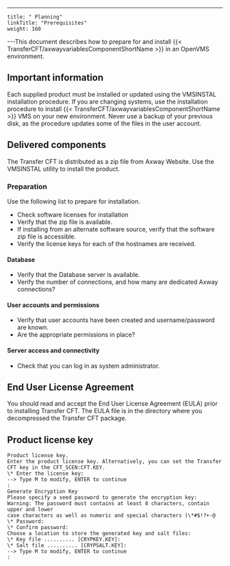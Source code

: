 ---
    title: " Planning"
    linkTitle: "Prerequisites"
    weight: 160
---This document describes how to prepare for and install {{< TransferCFT/axwayvariablesComponentShortName  >}} in an OpenVMS environment.

## Important information

Each supplied product must be installed or updated using the VMSINSTAL installation procedure. If you are changing systems, use the installation procedure to install {{< TransferCFT/axwayvariablesComponentShortName  >}} VMS on your new environment. Never use a backup of your previous disk, as the procedure updates some of the files in the user account.

## Delivered components

The Transfer CFT is distributed as a zip file from Axway Website. Use the VMSINSTAL utility to install the product.

### Preparation

Use the following list to prepare for installation.

- Check software licenses for installation
- Verify that the zip file is available.
- If installing from an alternate software source, verify that the software zip file is accessible.
- Verify the license keys for each of the hostnames are received.

#### Database

- Verify that the Database server is available.
- Verify the number of connections, and how many are dedicated Axway connections?

#### User accounts and permissions

- Verify that user accounts have been created and username/password are known.
- Are the appropriate permissions in place?

#### Server access and connectivity

- Check that you can log in as system administrator.

## End User License Agreement

You should read and accept the End User License Agreement (EULA) prior to installing Transfer CFT. The EULA file is in the directory where you decompressed the Transfer CFT package.

<span id="Product"></span>

## Product license key

```
Product license key.
Enter the product license key. Alternatively, you can set the Transfer CFT key in the CFT_SCEN:CFT.KEY.
\* Enter the license key:
--> Type M to modify, ENTER to continue
:
Generate Encryption Key
Please specify a seed password to generate the encryption key:
Warning: The password must contains at least 8 characters, contain upper and lower
case characters as well as numeric and special characters (\*#$!?+-@
\* Password:
\* Confirm password:
Choose a location to store the generated key and salt files:
\* Key file .......... [CRYPKEY.KEY]:
\* Salt file .......... [CRYPSALT.KEY]:
--> Type M to modify, ENTER to continue
:
```

 
